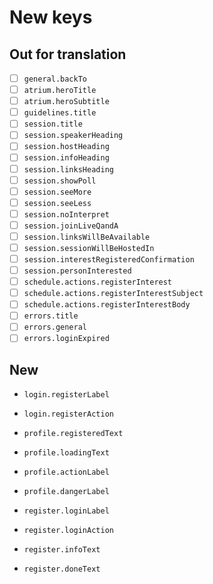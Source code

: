 # New keys

## Out for translation

- [ ] `general.backTo`
- [ ] `atrium.heroTitle`
- [ ] `atrium.heroSubtitle`
- [ ] `guidelines.title`
- [ ] `session.title`
- [ ] `session.speakerHeading`
- [ ] `session.hostHeading`
- [ ] `session.infoHeading`
- [ ] `session.linksHeading`
- [ ] `session.showPoll`
- [ ] `session.seeMore`
- [ ] `session.seeLess`
- [ ] `session.noInterpret`
- [ ] `session.joinLiveQandA`
- [ ] `session.linksWillBeAvailable`
- [ ] `session.sessionWillBeHostedIn`
- [ ] `session.interestRegisteredConfirmation`
- [ ] `session.personInterested`
- [ ] `schedule.actions.registerInterest`
- [ ] `schedule.actions.registerInterestSubject`
- [ ] `schedule.actions.registerInterestBody`
- [ ] `errors.title`
- [ ] `errors.general`
- [ ] `errors.loginExpired`

## New

- `login.registerLabel`
- `login.registerAction`

- `profile.registeredText`
- `profile.loadingText`
- `profile.actionLabel`
- `profile.dangerLabel`

- `register.loginLabel`
- `register.loginAction`
- `register.infoText`
- `register.doneText`
